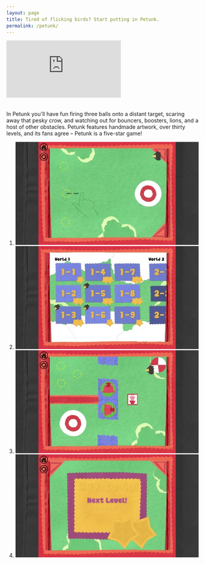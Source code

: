```yaml
---
layout: page
title: Tired of flicking birds? Start putting in Petunk.
permalink: /petunk/
---
```


<div class="windows-surface">
    <div class="video">
        <iframe src="https://www.youtube.com/embed/Il_CMzs0o7g" frameborder="0" allowfullscreen></iframe>
    </div>
</div>
<br />

In Petunk you'll have fun firing three balls onto a distant target, scaring away that pesky crow, 
and watching out for bouncers, boosters, lions, and a host of other obstacles. Petunk features 
handmade artwork, over thirty levels, and its fans agree – Petunk is a five-star game!

<ol class="screenshots">
    <li><a href="screenshot1.jpg"><img src="screenshot1.thumb.jpg" /></a></li>
    <li><a href="screenshot2.jpg"><img src="screenshot2.thumb.jpg" /></a></li>
    <li><a href="screenshot3.jpg"><img src="screenshot3.thumb.jpg" /></a></li>
    <li><a href="screenshot4.jpg"><img src="screenshot4.thumb.jpg" /></a></li>
</ol>